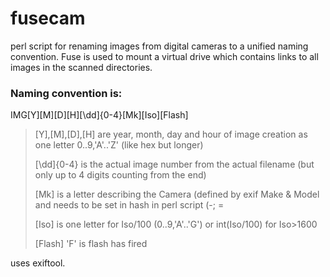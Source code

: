 fusecam
=======

perl script for renaming images from digital cameras to a unified naming convention. 
Fuse is used to mount a virtual drive which contains links to all images in the scanned directories. 

### Naming convention is:

   IMG[Y][M][D][H][\dd]{0-4}[Mk][Iso][Flash]

> [Y],[M],[D],[H] are year, month, day and hour of image creation as one letter 0..9,'A'..'Z' (like hex but longer)
> 
> [\dd]{0-4} is the actual image number from the actual filename (but only up to 4 digits counting from the end)
> 
> [Mk] is a letter describing the Camera (defined by exif Make & Model and needs to be set in hash in perl script (-; =
> 
> [Iso] is one letter for Iso/100 (0..9,'A'..'G') or int(Iso/100) for Iso>1600
> 
> [Flash] 'F' is flash has fired

uses exiftool.


